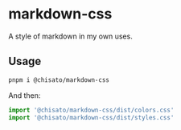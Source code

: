 # markdown-css

A style of markdown in my own uses.

## Usage

```bash
pnpm i @chisato/markdown-css
```

And then:

```javascript
import '@chisato/markdown-css/dist/colors.css'
import '@chisato/markdown-css/dist/styles.css'
```
